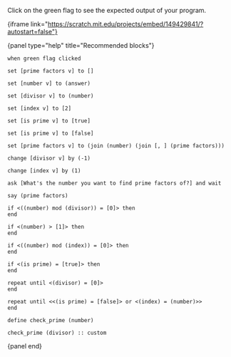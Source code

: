 Click on the green flag to see the expected output of your program.

{iframe link="https://scratch.mit.edu/projects/embed/149429841/?autostart=false"}

{panel type="help" title="Recommended blocks"}

```scratch:split:random
when green flag clicked
```

```scratch:split:random
set [prime factors v] to []

set [number v] to (answer)

set [divisor v] to (number)

set [index v] to [2]

set [is prime v] to [true]

set [is prime v] to [false]

set [prime factors v] to (join (number) (join [, ] (prime factors)))

change [divisor v] by (-1)

change [index v] by (1)
```

```scratch:split:random
ask [What's the number you want to find prime factors of?] and wait
```

```scratch:split:random
say (prime factors)
```

```scratch:split:random
if <((number) mod (divisor)) = [0]> then 
end

if <(number) > [1]> then 
end

if <((number) mod (index)) = [0]> then 
end

if <(is prime) = [true]> then 
end

repeat until <(divisor) = [0]> 
end

repeat until <<(is prime) = [false]> or <(index) = (number)>>
end
```

```scratch:split:random
define check_prime (number)

check_prime (divisor) :: custom
```

{panel end}
